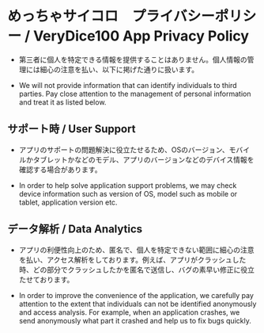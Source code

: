 # めっちゃサイコロ　プライバシーポリシー / VeryDice100 App Privacy Policy

- 第三者に個人を特定できる情報を提供することはありません。個人情報の管理には細心の注意を払い、以下に掲げた通りに扱います。

- We will not provide information that can identify individuals to third parties. Pay close attention to the management of personal information and treat it as listed below.


## サポート時 / User Support

- アプリのサポートの問題解決に役立たせるため、OSのバージョン、モバイルかタブレットかなどのモデル、アプリのバージョンなどのデバイス情報を確認する場合があります。

- In order to help solve application support problems, we may check device information such as version of OS, model such as mobile or tablet, application version etc.


## データ解析 / Data Analytics

- アプリの利便性向上のため、匿名で、個人を特定できない範囲に細心の注意を払い、アクセス解析をしております。例えば、アプリがクラッシュした時、どの部分でクラッシュしたかを匿名で送信し、バグの素早い修正に役立たせております。

- In order to improve the convenience of the application, we carefully pay attention to the extent that individuals can not be identified anonymously and access analysis. For example, when an application crashes, we send anonymously what part it crashed and help us to fix bugs quickly.
